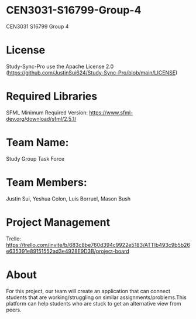 # CEN3031-S16799-Group-4
CEN3031 S16799 Group 4
# License
Study-Sync-Pro use the Apache License 2.0 (https://github.com/JustinSui624/Study-Sync-Pro/blob/main/LICENSE)
# Required Libraries
SFML Minimum Required Version:
https://www.sfml-dev.org/download/sfml/2.5.1/
# Team Name:
Study Group Task Force
# Team Members: 
Justin Sui,
Yeshua Colon,
Luis Borruel,
Mason Bush
# Project Management
Trello: https://trello.com/invite/b/683c8be760d394c9922e5183/ATTIb493c9b5b26e635391e89151552ad3e4928E9D3B/project-board
# About
For this project, our team will create an application that can connect students that are working/struggling on similar assignments/problems.This platform can help students who are stuck to get an alternative view from peers.

